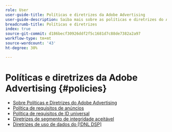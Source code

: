 ```yaml
---
role: User
user-guide-title: Políticas e diretrizes da Adobe Advertising
user-guide-description: Saiba mais sobre as políticas e diretrizes do Advertising DSP e do  [!DNL Advertising Search, Social, & Commerce].
breadcrumb-title: Políticas e diretrizes
index: true
source-git-commit: d186becf30926ddf2f5c1681d7c88de7382a2a97
workflow-type: tm+mt
source-wordcount: '43'
ht-degree: 30%

---
```



# Políticas e diretrizes da Adobe Advertising {#policies}

+ [Sobre Políticas e Diretrizes do Adobe Advertising](/help/policies/home.md)
+ [Política de requisitos de anúncios](/help/policies/ad-requirements-policy.md)
+ [Política de requisitos de ID universal](/help/policies/universal-id-policy.md)
+ [Diretrizes de segmento de integridade aceitável](/help/policies/health-segment-guidelines.md)
+ [Diretrizes de uso de dados do [!DNL DSP]](/help/policies/data-usage-guidelines.md)

